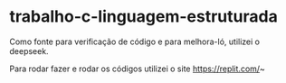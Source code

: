 # trabalho-c-linguagem-estruturada
Como fonte para verificação de código e para melhora-ló, utilizei o deepseek.

Para rodar fazer e rodar os códigos utilizei o site https://replit.com/~
